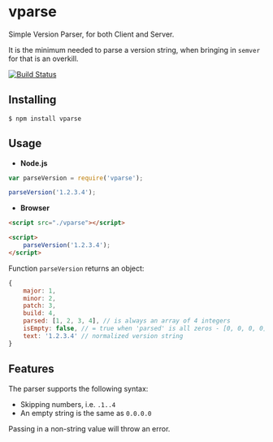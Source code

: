 # vparse

Simple Version Parser, for both Client and Server.

It is the minimum needed to parse a version string, when bringing in `semver` for that is an overkill.

[![Build Status](https://travis-ci.org/vitaly-t/vparse.svg?branch=master)](https://travis-ci.org/vitaly-t/vparse)

## Installing

```
$ npm install vparse
```

## Usage

* **Node.js**

```js
var parseVersion = require('vparse');

parseVersion('1.2.3.4');
```

* **Browser**

```html
<script src="./vparse"></script>

<script>
    parseVersion('1.2.3.4');
</script>
```

Function `parseVersion` returns an object:

```js
{
    major: 1,
    minor: 2,
    patch: 3,
    build: 4,
    parsed: [1, 2, 3, 4], // is always an array of 4 integers
    isEmpty: false, // = true when 'parsed' is all zeros - [0, 0, 0, 0]    
    text: '1.2.3.4' // normalized version string
}
```

## Features

The parser supports the following syntax:

* Skipping numbers, i.e. `.1..4`
* An empty string is the same as `0.0.0.0`

Passing in a non-string value will throw an error.
